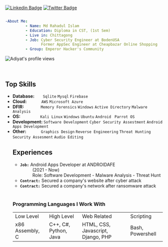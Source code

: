 [![Linkedin Badge](https://img.shields.io/badge/-rahadinfosec-blue?style=social&logo=Linkedin&logoColor=blue&link=https://www.linkedin.com/in/rahadinfosec/)](https://www.linkedin.com/in/rahadinfosec/) [![Twitter Badge](http://img.shields.io/badge/-rahadinfosec-1ca0f1?style=social&logo=twitter&logoColor=blue&link=https://twitter.com/rahadinfosec)](https://twitter.com/rahadinfosec)
```yaml

-About Me:
         - Name: Md Rahadul Islam
         - Education: Diploma in CST, (1st Sem)
         - Live in: Chittagong
         - Job: Cyber Security Engineer at BodenUSA
                Former AppSec Engineer at Cheapbazar Online Shopping
         - Group: Emperor Hacker's Community

```

<!-- Visitor count section -->
<img src="https://visitcount.itsvg.in/api?id=rahad-infosec&label=Profile%20Views&color=12&icon=5&pretty=false" alt="Adiyat's profile views" /> </p>

<br>
<h2>Top Skills</h2>
<ul>
           <li><b>Database: &nbsp;&nbsp;&nbsp;&nbsp;&nbsp;&nbsp;</b> <code>Sqlite</code> <code>Mysql</code> <code>Firebase</code></li>
  <li><b>Cloud: &nbsp;&nbsp;&nbsp;&nbsp;&nbsp;&nbsp;&nbsp;&nbsp;&nbsp;&nbsp;&nbsp;&nbsp;</b> <code>AWS</code> <code>Microsoft Azure</code></li>
  <li><b>DFIR: &nbsp;&nbsp;&nbsp;&nbsp;&nbsp;&nbsp;&nbsp;&nbsp;&nbsp;&nbsp;&nbsp;&nbsp;&nbsp;&nbsp;</b> <code>Memory Forensics</code> <code>Windows</code> <code>Active Directory</code> <code>Malware Analysis</code></li>
  <li><b>OS: &nbsp;&nbsp;&nbsp;&nbsp;&nbsp;&nbsp;&nbsp;&nbsp;&nbsp;&nbsp;&nbsp;&nbsp;&nbsp;&nbsp;&nbsp;&nbsp;&nbsp;</b> <code>Kali Linux</code> <code>Windows</code> <code>Ubuntu</code> <code>Android</code> <code> Parrot OS </code> </li>
  <li><b>Development: </b> <code>Software Development</code> <code>Cyber Security Assestment</code> <code>Android Apps Development</code></li>
  <li><b>Other: &nbsp;&nbsp;&nbsp;&nbsp;&nbsp;&nbsp;&nbsp;&nbsp;&nbsp;&nbsp;&nbsp;&nbsp;</b> <code>Graphics Design</code> <code>Reverse Engineering</code> <code>Threat Hunting</code> <code>Security Assesment</code> <code>Audio Editing</code>
<br>

<h2><b>Experiences</b></h2>
<ul>
  <li><code><b>Job:</b></code>&nbsp;Android Apps Developer at ANDROIDAFE</li>
  &nbsp;&nbsp;&nbsp;&nbsp;&nbsp;&nbsp;&nbsp;&nbsp;&nbsp;&nbsp;(2021 - Now)<br>
  &nbsp;&nbsp;&nbsp;&nbsp;&nbsp;&nbsp;&nbsp;&nbsp;&nbsp;&nbsp;Role: Software Development - Malware Analysis - Threat Hunt
  <li><code><b>Contract:</b></code>&nbsp;Secured a company's website after cyber attack</li>
  <li><code><b>Contract:</b></code>&nbsp;Secured a company's network after ransomware attack</li>
</ul><br>

<h3><b>Programming Languages I Work With</b></h3>
<table style="width:100%">
  <tr>
    <td>Low Level</td>
    <td>High Level</td>
    <td>Web Related</td>
    <td>Scripting</td>
  </tr>
  <tr>
    <td>x86 Assembly, C</td>
    <td>C++, C#, Python, Java</td>
    <td>HTML, CSS, Javascript, Django, PHP</td>
    <td>Bash, Powershell</td>
  </tr>
</table>

